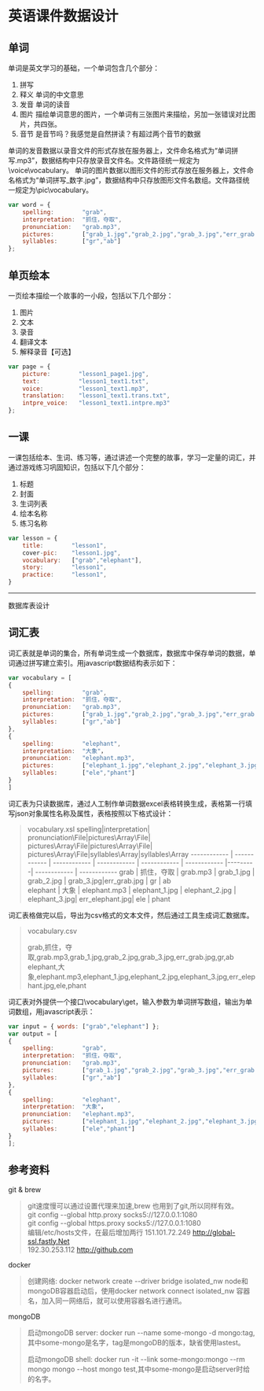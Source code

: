 # 英语课件数据设计

## 单词
单词是英文学习的基础，一个单词包含几个部分：
1. 拼写
2. 释义        单词的中文意思
3. 发音        单词的读音
4. 图片        描绘单词意思的图片，一个单词有三张图片来描绘，另加一张错误对比图片，共四张。
5. 音节        是音节吗？我感觉是自然拼读？有超过两个音节的数据

单词的发音数据以录音文件的形式存放在服务器上，文件命名格式为“单词拼写.mp3”，数据结构中只存放录音文件名。文件路径统一规定为\voice\vocabulary。
单词的图片数据以图形文件的形式存放在服务器上，文件命名格式为“单词拼写_数字.jpg”，数据结构中只存放图形文件名数组。文件路径统一规定为\pic\vocabulary。
``` javascript
var word = {
    spelling:        "grab",
    interpretation:  "抓住，夺取",
    pronunciation:   "grab.mp3",
    pictures:        ["grab_1.jpg","grab_2.jpg","grab_3.jpg","err_grab.jpg"],
    syllables:       ["gr","ab"]
};
```
## 单页绘本
一页绘本描绘一个故事的一小段，包括以下几个部分：
1. 图片
2. 文本
3. 录音
4. 翻译文本
5. 解释录音【可选】

``` javascript
var page = {
    picture:        "lesson1_page1.jpg",
    text:           "lesson1_text1.txt",
    voice:          "lesson1_text1.mp3",
    translation:    "lesson1_text1.trans.txt",
    intpre_voice:   "lesson1_text1.intpre.mp3"
};
```

## 一课
一课包括绘本、生词、练习等，通过讲述一个完整的故事，学习一定量的词汇，并通过游戏练习巩固知识，包括以下几个部分：
1. 标题
2. 封面
3. 生词列表
4. 绘本名称
5. 练习名称

``` javascript
var lesson = {
    title:        "lesson1",
    cover-pic:    "lesson1.jpg",
    vocabulary:   ["grab","elephant"],
    story:        "lesson1",
    practice:     "lesson1",
}
```
---
数据库表设计
## 词汇表 
词汇表就是单词的集合，所有单词生成一个数据库，数据库中保存单词的数据，单词通过拼写建立索引。用javascript数据结构表示如下：
``` javascript
var vocabulary = [
{
    spelling:        "grab",
    interpretation:  "抓住，夺取",
    pronunciation:   "grab.mp3",
    pictures:        ["grab_1.jpg","grab_2.jpg","grab_3.jpg","err_grab.jpg"],
    syllables:       ["gr","ab"]
},
{
    spelling:        "elephant",
    interpretation:  "大象"，
    pronunciation:   "elephant.mp3",
    pictures:        ["elephant_1.jpg","elephant_2.jpg","elephant_3.jpg","err_elephant.jpg"],
    syllables:       ["ele","phant"]
}
]
```
词汇表为只读数据库，通过人工制作单词数据excel表格转换生成，表格第一行填写json对象属性名称及属性，表格按照以下格式设计：
> vocabulary.xsl
> spelling|interpretation| pronunciation\File|pictures\Array\File| pictures\Array\File|pictures\Array\File| pictures\Array\File|syllables\Array|syllables\Array
> ------------ | ------------ | ------------ | ------------  | ------------    | ------------   |---------| ------------   | ------------ 
> grab       | 抓住，夺取 | grab.mp3 | grab_1.jpg | grab_2.jpg | grab_3.jpg|err_grab.jpg |   gr   | ab               
> elephant | 大象 | elephant.mp3 | elephant_1.jpg | elephant_2.jpg | elephant_3.jpg| err_elephant.jpg| ele | phant 
 
 词汇表格做完以后，导出为csv格式的文本文件，然后通过工具生成词汇数据库。
> vocabulary.csv 
>
> grab,抓住，夺取,grab.mp3,grab_1.jpg,grab_2.jpg,grab_3.jpg,err_grab.jpg,gr,ab  
> elephant,大象,elephant.mp3,elephant_1.jpg,elephant_2.jpg,elephant_3.jpg,err_elephant.jpg,ele,phant

词汇表对外提供一个接口\vocabulary\get，输入参数为单词拼写数组，输出为单词数组，用javascript表示：
``` javascript
var input = { words: ["grab","elephant"] };
var output = [
{
    spelling:        "grab",
    interpretation:  "抓住，夺取",
    pronunciation:   "grab.mp3",
    pictures:        ["grab_1.jpg","grab_2.jpg","grab_3.jpg","err_grab.jpg"],
    syllables:       ["gr","ab"]
},
{
    spelling:        "elephant",
    interpretation:  "大象"，
    pronunciation:   "elephant.mp3",
    pictures:        ["elephant_1.jpg","elephant_2.jpg","elephant_3.jpg","err_elephant.jpg"],
    syllables:       ["ele","phant"]
}
];
```

## 参考资料
git & brew
>git速度慢可以通过设置代理来加速,brew 也用到了git,所以同样有效。  
> git config --global http.proxy socks5://127.0.0.1:1080  
>git config --global https.proxy socks5://127.0.0.1:1080  
>编辑/etc/hosts文件，在最后增加两行
>151.101.72.249 http://global-ssl.fastly.Net  
>192.30.253.112 http://github.com  
>

docker
> 创建网络: docker network create --driver bridge isolated_nw
> node和mongoDB容器启动后，使用docker network connect isolated_nw 容器名，加入同一网络后，就可以使用容器名进行通讯。

mongoDB
> 启动mongoDB server: docker run --name some-mongo -d mongo:tag,其中some-mongo是名字，tag是mongoDB的版本，缺省使用lastest。
>
> 启动mongoDB shell: docker run -it --link some-mongo:mongo --rm mongo mongo --host mongo test,其中some-mongo是启动server时给的名字。




